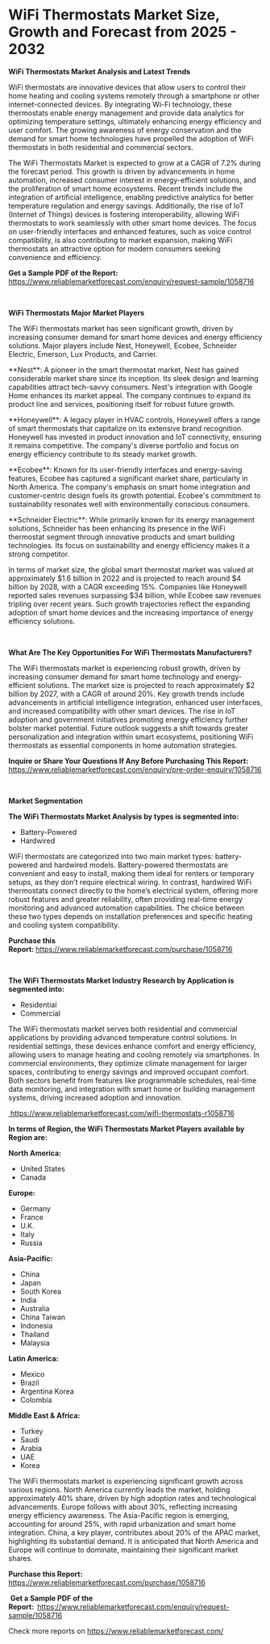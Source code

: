 <p><h1>WiFi Thermostats Market Size, Growth and Forecast from 2025 - 2032</h1></p><p><strong>WiFi Thermostats Market Analysis and Latest Trends</strong></p>
<p><p>WiFi thermostats are innovative devices that allow users to control their home heating and cooling systems remotely through a smartphone or other internet-connected devices. By integrating Wi-Fi technology, these thermostats enable energy management and provide data analytics for optimizing temperature settings, ultimately enhancing energy efficiency and user comfort. The growing awareness of energy conservation and the demand for smart home technologies have propelled the adoption of WiFi thermostats in both residential and commercial sectors.</p><p>The WiFi Thermostats Market is expected to grow at a CAGR of 7.2% during the forecast period. This growth is driven by advancements in home automation, increased consumer interest in energy-efficient solutions, and the proliferation of smart home ecosystems. Recent trends include the integration of artificial intelligence, enabling predictive analytics for better temperature regulation and energy savings. Additionally, the rise of IoT (Internet of Things) devices is fostering interoperability, allowing WiFi thermostats to work seamlessly with other smart home devices. The focus on user-friendly interfaces and enhanced features, such as voice control compatibility, is also contributing to market expansion, making WiFi thermostats an attractive option for modern consumers seeking convenience and efficiency.</p></p>
<p><strong>Get a Sample PDF of the Report:&nbsp;</strong> <a href="https://www.reliablemarketforecast.com/enquiry/request-sample/1058716?utm_campaign=2336&utm_medium=2&utm_source=Github&utm_content=ia&utm_term=10042025&utm_id=wifi-thermostats">https://www.reliablemarketforecast.com/enquiry/request-sample/1058716</a></p>
<p>&nbsp;</p>
<p><strong>WiFi Thermostats Major Market Players</strong></p>
<p><p>The WiFi thermostats market has seen significant growth, driven by increasing consumer demand for smart home devices and energy efficiency solutions. Major players include Nest, Honeywell, Ecobee, Schneider Electric, Emerson, Lux Products, and Carrier.</p><p>**Nest**: A pioneer in the smart thermostat market, Nest has gained considerable market share since its inception. Its sleek design and learning capabilities attract tech-savvy consumers. Nest's integration with Google Home enhances its market appeal. The company continues to expand its product line and services, positioning itself for robust future growth.</p><p>**Honeywell**: A legacy player in HVAC controls, Honeywell offers a range of smart thermostats that capitalize on its extensive brand recognition. Honeywell has invested in product innovation and IoT connectivity, ensuring it remains competitive. The company's diverse portfolio and focus on energy efficiency contribute to its steady market growth.</p><p>**Ecobee**: Known for its user-friendly interfaces and energy-saving features, Ecobee has captured a significant market share, particularly in North America. The company's emphasis on smart home integration and customer-centric design fuels its growth potential. Ecobee's commitment to sustainability resonates well with environmentally conscious consumers.</p><p>**Schneider Electric**: While primarily known for its energy management solutions, Schneider has been enhancing its presence in the WiFi thermostat segment through innovative products and smart building technologies. Its focus on sustainability and energy efficiency makes it a strong competitor.</p><p>In terms of market size, the global smart thermostat market was valued at approximately $1.6 billion in 2022 and is projected to reach around $4 billion by 2028, with a CAGR exceeding 15%. Companies like Honeywell reported sales revenues surpassing $34 billion, while Ecobee saw revenues tripling over recent years. Such growth trajectories reflect the expanding adoption of smart home devices and the increasing importance of energy efficiency solutions.</p></p>
<p>&nbsp;</p>
<p><strong>What Are The Key Opportunities For WiFi Thermostats Manufacturers?</strong></p>
<p><p>The WiFi thermostats market is experiencing robust growth, driven by increasing consumer demand for smart home technology and energy-efficient solutions. The market size is projected to reach approximately $2 billion by 2027, with a CAGR of around 20%. Key growth trends include advancements in artificial intelligence integration, enhanced user interfaces, and increased compatibility with other smart devices. The rise in IoT adoption and government initiatives promoting energy efficiency further bolster market potential. Future outlook suggests a shift towards greater personalization and integration within smart ecosystems, positioning WiFi thermostats as essential components in home automation strategies.</p></p>
<p><strong>Inquire or Share Your Questions If Any Before Purchasing This Report:</strong> <a href="https://www.reliablemarketforecast.com/enquiry/pre-order-enquiry/1058716?utm_campaign=2336&utm_medium=2&utm_source=Github&utm_content=ia&utm_term=10042025&utm_id=wifi-thermostats">https://www.reliablemarketforecast.com/enquiry/pre-order-enquiry/1058716</a></p>
<p>&nbsp;</p>
<p><strong>Market Segmentation</strong></p>
<p><strong>The WiFi Thermostats Market Analysis by types is segmented into:</strong></p>
<p><ul><li>Battery-Powered</li><li>Hardwired</li></ul></p>
<p><p>WiFi thermostats are categorized into two main market types: battery-powered and hardwired models. Battery-powered thermostats are convenient and easy to install, making them ideal for renters or temporary setups, as they don’t require electrical wiring. In contrast, hardwired WiFi thermostats connect directly to the home’s electrical system, offering more robust features and greater reliability, often providing real-time energy monitoring and advanced automation capabilities. The choice between these two types depends on installation preferences and specific heating and cooling system compatibility.</p></p>
<p><strong>Purchase this Report:&nbsp;</strong><a href="https://www.reliablemarketforecast.com/purchase/1058716?utm_campaign=2336&utm_medium=2&utm_source=Github&utm_content=ia&utm_term=10042025&utm_id=wifi-thermostats">https://www.reliablemarketforecast.com/purchase/1058716</a></p>
<p>&nbsp;</p>
<p><strong>The WiFi Thermostats Market Industry Research by Application is segmented into:</strong></p>
<p><ul><li>Residential</li><li>Commercial</li></ul></p>
<p><p>The WiFi thermostats market serves both residential and commercial applications by providing advanced temperature control solutions. In residential settings, these devices enhance comfort and energy efficiency, allowing users to manage heating and cooling remotely via smartphones. In commercial environments, they optimize climate management for larger spaces, contributing to energy savings and improved occupant comfort. Both sectors benefit from features like programmable schedules, real-time data monitoring, and integration with smart home or building management systems, driving increased adoption and innovation.</p></p>
<p><a href="https://www.reliablemarketforecast.com/wifi-thermostats-r1058716?utm_campaign=2336&utm_medium=2&utm_source=Github&utm_content=ia&utm_term=10042025&utm_id=wifi-thermostats">&nbsp;https://www.reliablemarketforecast.com/wifi-thermostats-r1058716</a></p>
<p><strong>In terms of Region, the WiFi Thermostats Market Players available by Region are:</strong></p>
<p>
    <p> <strong> North America: </strong>
        <ul>
            <li>United States</li>
            <li>Canada</li>
        </ul>
        </p> 
    <p> <strong> Europe: </strong>
        <ul>
            <li>Germany</li>
            <li>France</li>
            <li>U.K.</li>
            <li>Italy</li>
            <li>Russia</li>
        </ul>
        </p> 
    <p> <strong> Asia-Pacific: </strong>
        <ul>
            <li>China</li>
            <li>Japan</li>
            <li>South Korea</li>
            <li>India</li>
            <li>Australia</li>
            <li>China Taiwan</li>
            <li>Indonesia</li>
            <li>Thailand</li>
            <li>Malaysia</li>
        </ul>
        </p> 
    <p> <strong> Latin America: </strong>
        <ul>
            <li>Mexico</li>
            <li>Brazil</li>
            <li>Argentina Korea</li>
            <li>Colombia</li>
        </ul>
        </p> 
    <p> <strong> Middle East & Africa: </strong>
        <ul>
            <li>Turkey</li>
            <li>Saudi</li>
            <li>Arabia</li>
            <li>UAE</li>
            <li>Korea</li>
        </ul>
    </p>
    </p>
<p><p>The WiFi thermostats market is experiencing significant growth across various regions. North America currently leads the market, holding approximately 40% share, driven by high adoption rates and technological advancements. Europe follows with about 30%, reflecting increasing energy efficiency awareness. The Asia-Pacific region is emerging, accounting for around 25%, with rapid urbanization and smart home integration. China, a key player, contributes about 20% of the APAC market, highlighting its substantial demand. It is anticipated that North America and Europe will continue to dominate, maintaining their significant market shares.</p></p>
<p><strong>Purchase this Report: </strong><a href="https://www.reliablemarketforecast.com/purchase/1058716?utm_campaign=2336&utm_medium=2&utm_source=Github&utm_content=ia&utm_term=10042025&utm_id=wifi-thermostats">https://www.reliablemarketforecast.com/purchase/1058716</a></p>
<p>&nbsp;<strong>Get a Sample PDF of the Report:&nbsp;&nbsp;</strong><a href="https://www.reliablemarketforecast.com/enquiry/request-sample/1058716?utm_campaign=2336&utm_medium=2&utm_source=Github&utm_content=ia&utm_term=10042025&utm_id=wifi-thermostats">https://www.reliablemarketforecast.com/enquiry/request-sample/1058716</a></p>
<p><strong></strong></p>
<p>Check more reports on <a href="https://www.reliablemarketforecast.com/?utm_campaign=2336&utm_medium=2&utm_source=Github&utm_content=ia&utm_term=10042025&utm_id=wifi-thermostats">https://www.reliablemarketforecast.com/</a></p>